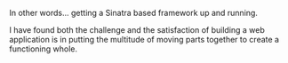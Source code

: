 
In other words... getting a Sinatra based framework up and running.

I have found both the challenge and the satisfaction of building a web application is in putting the multitude of moving parts together to create a functioning whole.  

